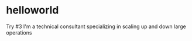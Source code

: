 # helloworld
Try #3
I'm a technical consultant specializing in scaling up and down large operations

